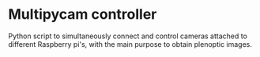 # Multipycam controller
Python script to simultaneously connect and control cameras attached to different
Raspberry pi's, with the main purpose to obtain plenoptic images.

